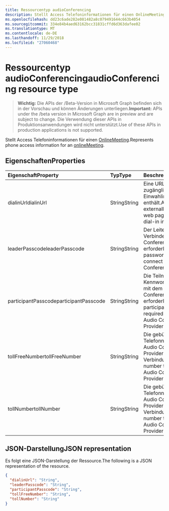 ```yaml
---
title: Ressourcentyp audioConferencing
description: Stellt Access Telefoninformationen für einen OnlineMeeting.
ms.openlocfilehash: dd23c6ade282e081482a8c079491644c663b4054
ms.sourcegitcommit: 334e84b4aed63162bcc31831cffd6d363dafee02
ms.translationtype: MT
ms.contentlocale: de-DE
ms.lasthandoff: 11/29/2018
ms.locfileid: "27060468"
---
```

# <a name="audioconferencing-resource-type"></a><span data-ttu-id="486f2-103">Ressourcentyp audioConferencing</span><span class="sxs-lookup"><span data-stu-id="486f2-103">audioConferencing resource type</span></span>

> <span data-ttu-id="486f2-104">**Wichtig:** Die APIs der /Beta-Version in Microsoft Graph befinden sich in der Vorschau und können Änderungen unterliegen.</span><span class="sxs-lookup"><span data-stu-id="486f2-104">**Important:** APIs under the /beta version in Microsoft Graph are in preview and are subject to change.</span></span> <span data-ttu-id="486f2-105">Die Verwendung dieser APIs in Produktionsanwendungen wird nicht unterstützt.</span><span class="sxs-lookup"><span data-stu-id="486f2-105">Use of these APIs in production applications is not supported.</span></span>

<span data-ttu-id="486f2-106">Stellt Access Telefoninformationen für einen [OnlineMeeting](onlinemeeting.md).</span><span class="sxs-lookup"><span data-stu-id="486f2-106">Represents phone access information for an [onlineMeeting](onlinemeeting.md).</span></span>

## <a name="properties"></a><span data-ttu-id="486f2-107">Eigenschaften</span><span class="sxs-lookup"><span data-stu-id="486f2-107">Properties</span></span>

| <span data-ttu-id="486f2-108">Eigenschaft</span><span class="sxs-lookup"><span data-stu-id="486f2-108">Property</span></span>            | <span data-ttu-id="486f2-109">Typ</span><span class="sxs-lookup"><span data-stu-id="486f2-109">Type</span></span>    | <span data-ttu-id="486f2-110">Beschreibung</span><span class="sxs-lookup"><span data-stu-id="486f2-110">Description</span></span>                                                                    |
|:--------------------|:--------|:-------------------------------------------------------------------------------|
| <span data-ttu-id="486f2-111">dialinUrl</span><span class="sxs-lookup"><span data-stu-id="486f2-111">dialinUrl</span></span>           | <span data-ttu-id="486f2-112">String</span><span class="sxs-lookup"><span data-stu-id="486f2-112">String</span></span>  | <span data-ttu-id="486f2-113">Eine URL, die extern zugängliche Webseite, die Einwahlinformationen enthält.</span><span class="sxs-lookup"><span data-stu-id="486f2-113">A URL to the externally-accessible web page that contains dial-in information.</span></span> |
| <span data-ttu-id="486f2-114">leaderPasscode</span><span class="sxs-lookup"><span data-stu-id="486f2-114">leaderPasscode</span></span>      | <span data-ttu-id="486f2-115">String</span><span class="sxs-lookup"><span data-stu-id="486f2-115">String</span></span>  | <span data-ttu-id="486f2-116">Der Leiter Kennwort zum Verbinden mit dem Audio Conference Provider erforderlich.</span><span class="sxs-lookup"><span data-stu-id="486f2-116">The leader password required to connect to the Audio Conference Provider.</span></span>      |
| <span data-ttu-id="486f2-117">participantPasscode</span><span class="sxs-lookup"><span data-stu-id="486f2-117">participantPasscode</span></span> | <span data-ttu-id="486f2-118">String</span><span class="sxs-lookup"><span data-stu-id="486f2-118">String</span></span>  | <span data-ttu-id="486f2-119">Die Teilnehmer das Kennwort zum Verbinden mit dem Audio Conference Provider erforderlich.</span><span class="sxs-lookup"><span data-stu-id="486f2-119">The participant password required to connect to the Audio Conference Provider.</span></span> |
| <span data-ttu-id="486f2-120">tollFreeNumber</span><span class="sxs-lookup"><span data-stu-id="486f2-120">tollFreeNumber</span></span>      | <span data-ttu-id="486f2-121">String</span><span class="sxs-lookup"><span data-stu-id="486f2-121">String</span></span>  | <span data-ttu-id="486f2-122">Die gebührenfreie Telefonnummer für die Audio Conference Provider die Verbindung.</span><span class="sxs-lookup"><span data-stu-id="486f2-122">The toll-free number to connect to the Audio Conference Provider.</span></span>              |
| <span data-ttu-id="486f2-123">tollNumber</span><span class="sxs-lookup"><span data-stu-id="486f2-123">tollNumber</span></span>          | <span data-ttu-id="486f2-124">String</span><span class="sxs-lookup"><span data-stu-id="486f2-124">String</span></span>  | <span data-ttu-id="486f2-125">Die gebührenpflichtige Telefonnummer für die Audio Conference Provider die Verbindung.</span><span class="sxs-lookup"><span data-stu-id="486f2-125">The toll number to connect to the Audio Conference Provider.</span></span>                   |

## <a name="json-representation"></a><span data-ttu-id="486f2-126">JSON-Darstellung</span><span class="sxs-lookup"><span data-stu-id="486f2-126">JSON representation</span></span>

<span data-ttu-id="486f2-127">Es folgt eine JSON-Darstellung der Ressource.</span><span class="sxs-lookup"><span data-stu-id="486f2-127">The following is a JSON representation of the resource.</span></span>

<!-- {
  "blockType": "resource",
  "optionalProperties": [

  ],
  "@odata.type": "microsoft.graph.audioConferencing"
}-->
```json
{
  "dialinUrl": "String",
  "leaderPasscode": "String",
  "participantPasscode": "String",
  "tollFreeNumber": "String",
  "tollNumber": "String"
}
```

<!-- uuid: 8fcb5dbc-d5aa-4681-8e31-b001d5168d79
2015-10-25 14:57:30 UTC -->
<!-- {
  "type": "#page.annotation",
  "description": "audioConferencing resource",
  "keywords": "",
  "section": "documentation",
  "tocPath": ""
}-->
